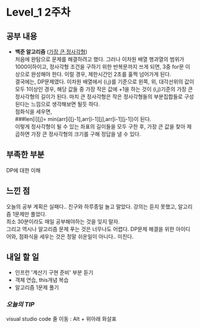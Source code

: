 # Level_1 2주차

## 공부 내용
- **백준 알고리즘**
([가장 큰 정사각형](https://www.acmicpc.net/problem/1915))  
처음에 완탐으로 문제를 해결하려고 했다. 그러나 이차원 배열 행과열의 범위가 1000이하이고, 정사각형 조건을 구하기
위한 반복문까지 쓰게 되면, 3중 for문 이상으로 완성해야 한다. 이럴 경우, 제한시간인 2초를 훌쩍 넘어가게 된다.  
결국에는, DP문제였다. 이차원 배열에서 (i,j)를 기준으로 왼쪽, 위, 대각선위의 값이 모두 1이상인 경우, 해당 값들 중 가장 작은 값에 +1을 하는 것이 (i,j)기준의 가장 큰 정사각형의 길이가 된다. 마치 큰 정사각형은 작은 정사각형들의 부분집합들로 구성 된다는 느낌으로 생각해보면 될듯 하다.  
점화식을 세우면,  
###len[i][j]= min(arr[i][j-1],arr[i-1][j],arr[i-1][j-1])이 된다.  
이렇게 정사각형이 될 수 있는 좌표의 길이들을 모두 구한 후, 가장 큰 값을 찾아 제곱하면 가장 큰 정사각형의 크기를 구해 정답을 낼 수 있다.  



## 부족한 부분
DP에 대한 이해

## 느낀 점
오늘의 공부 계획은 실패다.. 친구와 하루종일 놀고 말았다. 강의는 듣지 못했고, 알고리즘 1문제만 풀었다.  
최소 30분이라도 매일 공부해야하는 것을 잊지 말자.  
그리고 역시나 알고리즘 문제 푸는 것은 너무나도 어렵다. DP문제 해결을 위한 아이디어와, 점화식을 세우는 것은 정말 쉬운일이 아니다.. 미친다.  

## 내일 할 일
- 인프런 '계산기 구현 준비' 부분 듣기
- 객체 연습, this개념 복습
- 알고리즘 1문제 풀기

### ***오늘의 TIP***  
visual studio code 줄 이동 : Alt + 위아래 화살표  